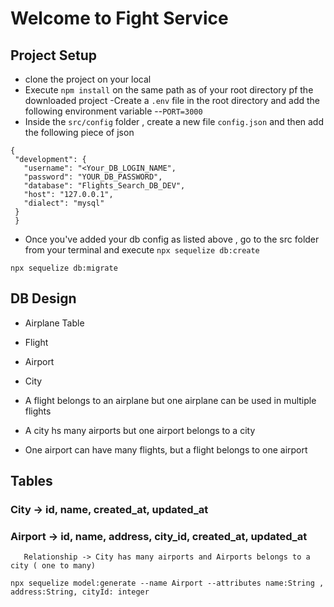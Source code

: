 # Welcome to Fight Service

## Project Setup
 - clone the project on your local
 - Execute `npm install` on the same path as of your root directory pf the downloaded project
 -Create a `.env` file in the root directory and add the following environment variable
  --`PORT=3000`
 - Inside the `src/config` folder , create a new file `config.json` and then add the following piece of json

 ```
 {
  "development": {
    "username": "<Your_DB_LOGIN_NAME",
    "password": "YOUR_DB_PASSWORD",
    "database": "Flights_Search_DB_DEV",
    "host": "127.0.0.1",
    "dialect": "mysql"
  }
  }

 ```

 - Once you've added your db config as listed above ,  go to the src folder from your terminal and execute `npx sequelize db:create`
 
 `npx sequelize db:migrate`

 ## DB Design
  - Airplane Table
  - Flight
  - Airport
  - City


  - A flight belongs to an airplane but one airplane can be used in multiple flights
  - A city hs many airports but one airport belongs to a city
  - One airport can have many flights, but a flight belongs to one airport


  ## Tables

  ### City -> id, name, created_at, updated_at
  ### Airport -> id, name, address, city_id, created_at, updated_at
       Relationship -> City has many airports and Airports belongs to a city ( one to many)

  ```
  npx sequelize model:generate --name Airport --attributes name:String , address:String, cityId: integer

  ```  
     